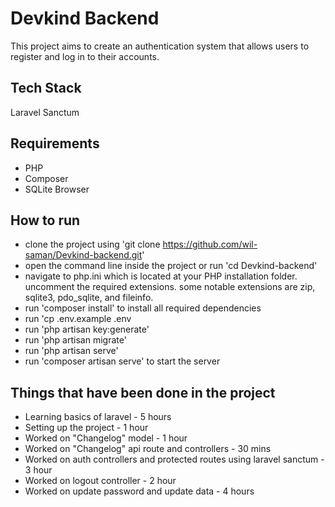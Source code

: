 # Devkind Backend

This project aims to create an authentication system that allows users to register and log in to their accounts.

## Tech Stack

Laravel Sanctum

## Requirements

-   PHP
-   Composer
-   SQLite Browser

## How to run

-   clone the project using 'git clone https://github.com/wil-saman/Devkind-backend.git'
-   open the command line inside the project or run 'cd Devkind-backend'
-   navigate to php.ini which is located at your PHP installation folder. uncomment the required extensions. some notable extensions are zip, sqlite3, pdo_sqlite, and fileinfo.
-   run 'composer install' to install all required dependencies
-   run 'cp .env.example .env
-   run 'php artisan key:generate'
-   run 'php artisan migrate'
-   run 'php artisan serve'
-   run 'composer artisan serve' to start the server

## Things that have been done in the project

-   Learning basics of laravel - 5 hours
-   Setting up the project - 1 hour
-   Worked on "Changelog" model - 1 hour
-   Worked on "Changelog" api route and controllers - 30 mins
-   Worked on auth controllers and protected routes using laravel sanctum - 3 hour
-   Worked on logout controller - 2 hour
-   Worked on update password and update data - 4 hours
